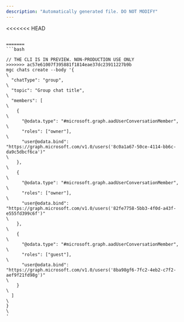 ```yaml
---
description: "Automatically generated file. DO NOT MODIFY"
---
```


<<<<<<< HEAD
```cli

=======
```bash

// THE CLI IS IN PREVIEW. NON-PRODUCTION USE ONLY
>>>>>>> ac57e61007f395881f1814eae37dc23911227b9b
mgc chats create --body '{\
  "chatType": "group",\
  "topic": "Group chat title",\
  "members": [\
    {\
      "@odata.type": "#microsoft.graph.aadUserConversationMember",\
      "roles": ["owner"],\
      "user@odata.bind": "https://graph.microsoft.com/v1.0/users('8c0a1a67-50ce-4114-bb6c-da9c5dbcf6ca')"\
    },\
    {\
      "@odata.type": "#microsoft.graph.aadUserConversationMember",\
      "roles": ["owner"],\
      "user@odata.bind": "https://graph.microsoft.com/v1.0/users('82fe7758-5bb3-4f0d-a43f-e555fd399c6f')"\
    },\
    {\
      "@odata.type": "#microsoft.graph.aadUserConversationMember",\
      "roles": ["guest"],\
      "user@odata.bind": "https://graph.microsoft.com/v1.0/users('8ba98gf6-7fc2-4eb2-c7f2-aef9f21fd98g')"\
    }\
  ]\
}\
'

```